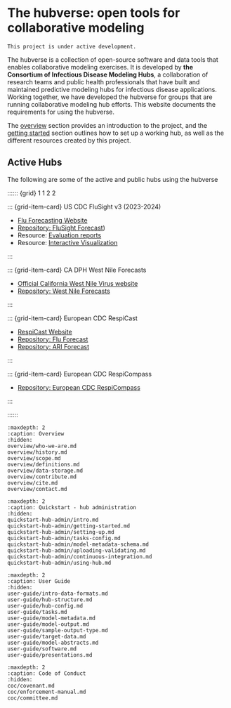 # The hubverse: open tools for collaborative modeling

```{caution}
This project is under active development.
```

The hubverse is a collection of open-source software and data tools that enables collaborative modeling exercises. It is developed by **the Consortium of Infectious Disease Modeling Hubs**, a collaboration of research teams and public health professionals that have built and maintained predictive modeling hubs for infectious disease applications. Working together, we have developed the hubverse for groups that are running collaborative modeling hub efforts. This website documents the requirements for using the hubverse.  

The [overview](overview/who-we-are.md) section provides an introduction to the project, and the [getting started](quickstart-hub-admin/getting-started.md) section outlines how to set up a working hub, as well as the different resources created by this project.  

## Active Hubs

The following are some of the active and public hubs using the hubverse

:::::: {grid} 1 1 2 2

::: {grid-item-card} US CDC FluSight v3 (2023-2024)

 - [Flu Forecasting Website](https://www.cdc.gov/flu-forecasting/)
 - [Repository: FluSight Forecast](https://github.com/cdcepi/FluSight-forecast-hub/#readme))
 - Resource: [Evaluation reports](https://reichlab.io/flusight-eval/)
 - Resource: [Interactive Visualization](https://zoltardata.com/project/360/viz)

:::

::: {grid-item-card} CA DPH West Nile Forecasts

 - [Official California West Nile Virus website](https://westnile.ca.gov/)
 - [Repository: West Nile Forecasts](https://github.com/cdphmodeling/wnvca-2024#readme)

:::


::: {grid-item-card} European CDC RespiCast

 - [RespiCast Website](https://respicast.ecdc.europa.eu/)
 - [Repository: Flu Forecast](https://github.com/european-modelling-hubs/flu-forecast-hub#readme)
 - [Repository: ARI Forecast](https://github.com/european-modelling-hubs/ari-forecast-hub#readme)

:::

::: {grid-item-card} European CDC RespiCompass

 - [Repository: European CDC RespiCompass](https://github.com/european-modelling-hubs/RespiCompass#readme)

:::

::::::



```{toctree}
:maxdepth: 2
:caption: Overview
:hidden:
overview/who-we-are.md
overview/history.md
overview/scope.md
overview/definitions.md
overview/data-storage.md
overview/contribute.md
overview/cite.md
overview/contact.md
```

```{toctree}
:maxdepth: 2
:caption: Quickstart - hub administration
:hidden:
quickstart-hub-admin/intro.md
quickstart-hub-admin/getting-started.md
quickstart-hub-admin/setting-up.md
quickstart-hub-admin/tasks-config.md
quickstart-hub-admin/model-metadata-schema.md
quickstart-hub-admin/uploading-validating.md
quickstart-hub-admin/continuous-integration.md
quickstart-hub-admin/using-hub.md
```

```{toctree}
:maxdepth: 2
:caption: User Guide
:hidden:
user-guide/intro-data-formats.md
user-guide/hub-structure.md
user-guide/hub-config.md
user-guide/tasks.md
user-guide/model-metadata.md
user-guide/model-output.md
user-guide/sample-output-type.md
user-guide/target-data.md
user-guide/model-abstracts.md
user-guide/software.md
user-guide/presentations.md
```

```{toctree}
:maxdepth: 2
:caption: Code of Conduct
:hidden:
coc/covenant.md
coc/enforcement-manual.md
coc/committee.md
```
